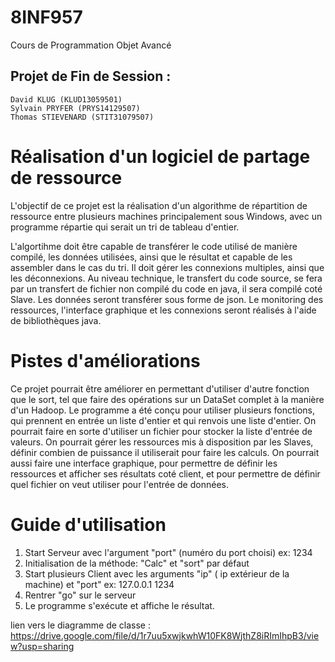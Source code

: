 # 8INF957
Cours de Programmation Objet Avancé
## Projet de Fin de Session : 

    David KLUG (KLUD13059501)
    Sylvain PRYFER (PRYS14129507)
    Thomas STIEVENARD (STIT31079507)


# Réalisation d'un logiciel de partage de ressource

L'objectif de ce projet est la réalisation d'un algorithme de répartition de ressource entre plusieurs machines principalement sous Windows, avec un programme répartie qui serait un tri de tableau d'entier.

L'algortihme doit être capable de transférer le code utilisé de manière compilé, les données utilisées, ainsi que le résultat et capable de les assembler dans le cas du tri. Il doit gérer les connexions multiples, ainsi que les déconnexions.
Au niveau technique, le transfert du code source, se fera par un transfert de fichier non compilé du code en java, il sera compilé coté Slave. Les données seront transférer sous forme de json. Le monitoring des ressources, l'interface graphique et les connexions seront réalisés à l'aide de bibliothèques java.

# Pistes d'améliorations
Ce projet pourrait être améliorer en permettant d'utiliser d'autre fonction que le sort, tel que faire des opérations sur un DataSet complet à la manière d'un Hadoop. Le programme a été conçu pour utiliser plusieurs fonctions, qui prennent en entrée un liste d'entier et qui renvois une liste d'entier. 
On pourrait faire en sorte d'utiliser un fichier pour stocker la liste d'entrée de valeurs.
On pourrait gérer les ressources mis à disposition par les Slaves, définir combien de puissance il utiliserait pour faire les calculs. 
On pourrait aussi faire une interface graphique, pour permettre de définir les ressources et afficher ses résultats coté client, et pour permettre de définir quel fichier on veut utiliser pour l'entrée de données.


# Guide d'utilisation
1. Start Serveur avec l'argument "port" (numéro du port choisi) ex: 1234
2. Initialisation de la méthode: "Calc" et "sort" par défaut
3. Start plusieurs Client avec les arguments "ip" ( ip extérieur de la machine) et "port" ex: 127.0.0.1 1234
4. Rentrer "go" sur le serveur
5. Le programme s'exécute et affiche le résultat.


lien vers le diagramme de classe : 
https://drive.google.com/file/d/1r7uu5xwjkwhW10FK8WjthZ8iRImIhpB3/view?usp=sharing
